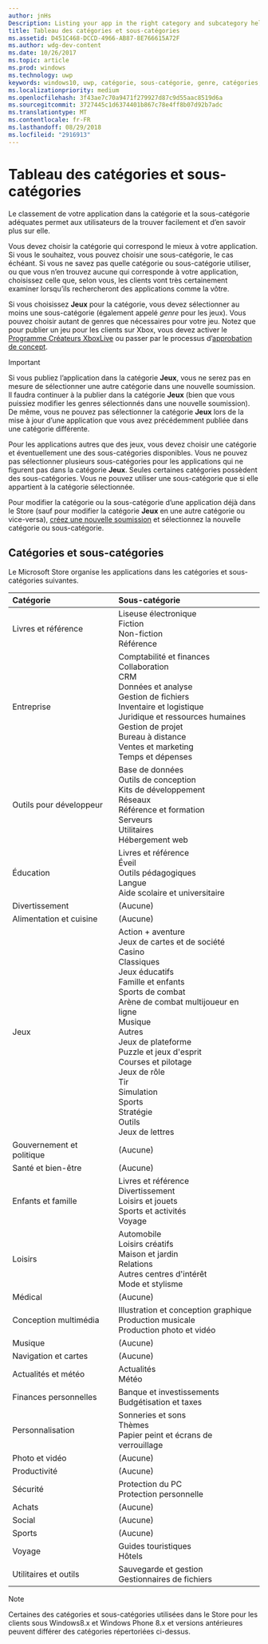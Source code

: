 ```yaml
---
author: jnHs
Description: Listing your app in the right category and subcategory helps customers find your app and understand more about it.
title: Tableau des catégories et sous-catégories
ms.assetid: D451C468-DCCD-4966-AB87-8E766615A72F
ms.author: wdg-dev-content
ms.date: 10/26/2017
ms.topic: article
ms.prod: windows
ms.technology: uwp
keywords: windows10, uwp, catégorie, sous-catégorie, genre, catégories, genres
ms.localizationpriority: medium
ms.openlocfilehash: 3f43ae7c70a9471f279927d87c9d55aac8519d6a
ms.sourcegitcommit: 3727445c1d6374401b867c78e4ff8b07d92b7adc
ms.translationtype: MT
ms.contentlocale: fr-FR
ms.lasthandoff: 08/29/2018
ms.locfileid: "2916913"
---
```

# <a name="category-and-subcategory-table"></a>Tableau des catégories et sous-catégories


Le classement de votre application dans la catégorie et la sous-catégorie adéquates permet aux utilisateurs de la trouver facilement et d’en savoir plus sur elle.

Vous devez choisir la catégorie qui correspond le mieux à votre application. Si vous le souhaitez, vous pouvez choisir une sous-catégorie, le cas échéant. Si vous ne savez pas quelle catégorie ou sous-catégorie utiliser, ou que vous n’en trouvez aucune qui corresponde à votre application, choisissez celle que, selon vous, les clients vont très certainement examiner lorsqu’ils rechercheront des applications comme la vôtre.

Si vous choisissez **Jeux** pour la catégorie, vous devez sélectionner au moins une sous-catégorie (également appelé *genre* pour les jeux). Vous pouvez choisir autant de genres que nécessaires pour votre jeu. Notez que pour publier un jeu pour les clients sur Xbox, vous devez activer le [Programme Créateurs XboxLive](../xbox-live/get-started-with-creators/get-started-with-xbox-live-creators.md) ou passer par le processus d’[approbation de concept](../gaming/concept-approval.md). 

> [!IMPORTANT] 
> Si vous publiez l’application dans la catégorie **Jeux**, vous ne serez pas en mesure de sélectionner une autre catégorie dans une nouvelle soumission. Il faudra continuer à la publier dans la catégorie **Jeux** (bien que vous puissiez modifier les genres sélectionnés dans une nouvelle soumission). De même, vous ne pouvez pas sélectionner la catégorie **Jeux** lors de la mise à jour d’une application que vous avez précédemment publiée dans une catégorie différente.

Pour les applications autres que des jeux, vous devez choisir une catégorie et éventuellement une des sous-catégories disponibles. Vous ne pouvez pas sélectionner plusieurs sous-catégories pour les applications qui ne figurent pas dans la catégorie **Jeux**. Seules certaines catégories possèdent des sous-catégories. Vous ne pouvez utiliser une sous-catégorie que si elle appartient à la catégorie sélectionnée.

Pour modifier la catégorie ou la sous-catégorie d’une application déjà dans le Store (sauf pour modifier la catégorie **Jeux** en une autre catégorie ou vice-versa), [créez une nouvelle soumission](app-submissions.md) et sélectionnez la nouvelle catégorie ou sous-catégorie.

## <a name="categories-and-subcategories"></a>Catégories et sous-catégories

Le Microsoft Store organise les applications dans les catégories et sous-catégories suivantes.

<table>
    <thead>
    <tr class="header">
    <th align="left">Catégorie</th>
    <th align="left">Sous-catégorie</th>
    </tr>
    </thead>
    <tbody>
<tr>
    <td>Livres et référence</td>
    <td>Liseuse électronique <br> Fiction <br> Non-fiction <br> Référence</td>
  </tr>
  <tr>
    <td>Entreprise</td>
    <td>Comptabilité et finances <br> Collaboration <br> CRM <br> Données et analyse <br> Gestion de fichiers <br> Inventaire et logistique <br> Juridique et ressources humaines <br> Gestion de projet <br> Bureau à distance <br> Ventes et marketing <br> Temps et dépenses</td>
  </tr>
  <tr>
    <td>Outils pour développeur</td>
    <td>Base de données <br> Outils de conception <br> Kits de développement <br> Réseaux <br> Référence et formation <br> Serveurs <br> Utilitaires <br> Hébergement web</td>
  </tr>
  <tr>
    <td>Éducation</td>
    <td>Livres et référence <br> Éveil <br> Outils pédagogiques <br> Langue <br> Aide scolaire et universitaire</td>
  </tr>
  <tr>
    <td>Divertissement</td>
    <td>(Aucune)</td>
  </tr>
  <tr>
    <td>Alimentation et cuisine</td>
    <td>(Aucune)</td>
  </tr>
  <tr>
    <td>Jeux</td>
    <td>Action + aventure <br> Jeux de cartes et de société <br> Casino <br> Classiques <br> Jeux éducatifs <br> Famille et enfants <br> Sports de combat <br> Arène de combat multijoueur en ligne <br> Musique <br> Autres <br> Jeux de plateforme <br> Puzzle et jeux d'esprit <br> Courses et pilotage <br> Jeux de rôle <br> Tir <br> Simulation <br> Sports <br> Stratégie <br> Outils <br> Jeux de lettres</td>
  </tr>
  <tr>
    <td>Gouvernement et politique</td>
    <td>(Aucune)</td>
  </tr>
  <tr>
    <td>Santé et bien-être</td>
    <td>(Aucune)</td>
  </tr>
  <tr>
    <td>Enfants et famille</td>
    <td>Livres et référence <br> Divertissement <br> Loisirs et jouets <br> Sports et activités <br> Voyage</td>
  </tr>
  <tr>
    <td>Loisirs</td>
    <td>Automobile <br> Loisirs créatifs <br> Maison et jardin <br> Relations <br> Autres centres d'intérêt <br> Mode et stylisme</td>
  </tr>
  <tr>
    <td>Médical</td>
    <td>(Aucune)</td>
  </tr>
  <tr>
    <td>Conception multimédia</td>
    <td>Illustration et conception graphique <br> Production musicale <br> Production photo et vidéo</td>
  </tr>
  <tr>
    <td>Musique</td>
    <td>(Aucune)</td>
  </tr>
  <tr>
    <td>Navigation et cartes</td>
    <td>(Aucune)</td>
  </tr>
  <tr>
    <td>Actualités et météo</td>
    <td>Actualités <br> Météo</td>
  </tr>
  <tr>
    <td>Finances personnelles</td>
    <td>Banque et investissements <br> Budgétisation et taxes</td>
  </tr>
  <tr>
    <td>Personnalisation</td>
    <td>Sonneries et sons <br> Thèmes <br> Papier peint et écrans de verrouillage</td>
  </tr>
  <tr>
    <td>Photo et vidéo</td>
    <td>(Aucune)</td>
  </tr>
  <tr>
    <td>Productivité</td>
    <td>(Aucune)</td>
  </tr>
  <tr>
    <td>Sécurité</td>
    <td>Protection du PC <br> Protection personnelle</td>
  </tr>
  <tr>
    <td>Achats</td>
    <td>(Aucune)</td>
  </tr>
  <tr>
    <td>Social</td>
    <td>(Aucune)</td>
  </tr>
  <tr>
    <td>Sports</td>
    <td>(Aucune)</td>
  </tr>
  <tr>
    <td>Voyage</td>
    <td>Guides touristiques <br>Hôtels</td>
  </tr>
  <tr>
    <td>Utilitaires et outils</td>
    <td>Sauvegarde et gestion <br> Gestionnaires de fichiers</td>
  </tr>
</tbody>
</table>


<!--
| Category                    | Subcategory                                       |
|-----------------------------|---------------------------------------------------|
| Books + reference           | E-reader <br> Fiction <br> Nonfiction <br> Reference |
| Business                    | Accounting + finance <br> Collaboration <br> CRM <br> Data + analytics <br> File management <br> Inventory + logistics <br> Legal + HR <br> Project management <br> Remote desktop <br> Sales + marketing <br> Time + expenses |
| Developer tools             | Database <br> Design tools <br> Development kits <br> Networking <br> Reference + training <br> Servers <br> Utilities <br> Web hosting |
| Education                   | Books + reference <br> Early learning <br> Instructional tools <br> Language <br> Study aids |
| Entertainment               | (None)                                            |
| Food + dining               | (None)                                            |
| Games                       | Action + adventure <br> Card + board <br> Casino <br> Classics <br> Educational <br> Family + kids <br> Fighting <br> Multi-Player Online Battle Arena <br> Music <br> Other <br> Platformer <br> Puzzle + trivia <br> Racing + flying <br> Role playing <br> Shooter <br> Simulation <br> Sports <br> Strategy <br> Tools <br> Word |
| Government + politics       | (None)                                            |
| Health + fitness            | (None)                                            |
| Kids + family               | Books + reference <br> Entertainment <br> Hobbies + toys <br> Sports + activities <br> Travel |
| Lifestyle                   | Automotive <br> DIY <br> Home + garden <br> Relationships <br> Special interest <br> Style + fashion |
| Medical                     | (None)                                            |
| Multimedia design           | Illustration + graphic design <br> Music production <br> Photo + video production |
| Music                       | (None)                                            |
| Navigation + maps           | (None)                                            |
| News + weather              | News <br> Weather                                 |
| Personal finance            | Banking + investments <br> Budgeting + taxes      |
| Personalization             | Ringtones + sounds <br> Themes <br> Wallpaper + lock screens |
| Photo + video               | (None)                                            |
| Productivity                | (None)                                            |
| Security                    | PC protection <br> Personal security              |
| Shopping                    | (None)                                            |
| Social                      | (None)                                            |
| Sports                      | (None)                                            |
| Travel                      | City guides <br> Hotels                           |
| Utilities + tools           | Backup + manage <br> File managers                |
-->

> [!NOTE] 
> Certaines des catégories et sous-catégories utilisées dans le Store pour les clients sous Windows8.x et Windows Phone 8.x et versions antérieures peuvent différer des catégories répertoriées ci-dessus. 

